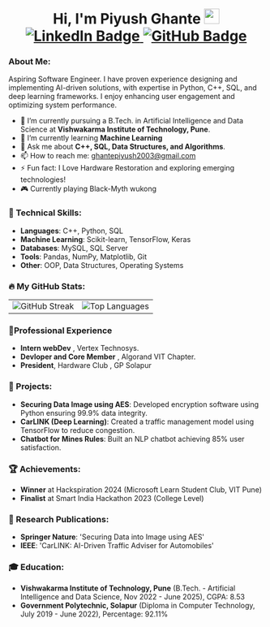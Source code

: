 <div id="header" align="center">
<!--   <img src="https://media.licdn.com/dms/image/v2/D4D03AQF_HxcY3QczmA/profile-displayphoto-shrink_800_800/profile-displayphoto-shrink_800_800/0/1714240719831?e=1733961600&v=beta&t=DxOgDV6_Yb5AkNhHLWEQnxk2EsgT16JmFKBrWM6VWmU" height="300" width="300"/> -->
</div>

<h1 align="center">
  Hi, I'm Piyush Ghante
  <img src="https://media.giphy.com/media/hvRJCLFzcasrR4ia7z/giphy.gif" width="30px"/>
  <div id="badges" align="center">
    <a href="https://www.linkedin.com/in/piyushghante/">
      <img src="https://img.shields.io/badge/LinkedIn-blue?style=for-the-badge&logo=linkedin&logoColor=white" alt="LinkedIn Badge"/>
    </a>
    <a href="https://github.com/piyushghante">
      <img src="https://img.shields.io/badge/GitHub-black?style=for-the-badge&logo=github&logoColor=white" alt="GitHub Badge"/>
    </a>
  </div>
  <img src="https://komarev.com/ghpvc/?username=piyushghante&style=flat-square&color=green" alt=""/>
</h1>

### About Me:
Aspiring Software Engineer. I have proven experience designing and implementing AI-driven solutions, with expertise in Python, C++, SQL, and deep learning frameworks. I enjoy enhancing user engagement and optimizing system performance.

- 🔭 I’m currently pursuing a B.Tech. in Artificial Intelligence and Data Science at **Vishwakarma Institute of Technology, Pune**.
- 🌱 I’m currently learning **Machine Learning** 
- 💬 Ask me about **C++, SQL, Data Structures, and Algorithms**.
- 📫 How to reach me: ghantepiyush2003@gmail.com
- ⚡ Fun fact: I Love Hardware Restoration and exploring emerging technologies!
- 🎮 Currently playing Black-Myth wukong

### 🚀 Technical Skills:
- **Languages**: C++, Python, SQL
- **Machine Learning**: Scikit-learn, TensorFlow, Keras
- **Databases**: MySQL, SQL Server
- **Tools**: Pandas, NumPy, Matplotlib, Git
- **Other**: OOP, Data Structures, Operating Systems

### 🔥 My GitHub Stats:

<div align="center">
  <table>
    <tr>
      <td>
        <img src="http://github-readme-streak-stats.herokuapp.com?user=piyushghante&theme=dark&background=000000" alt="GitHub Streak" />
      </td>
      <td>
        <img src="https://github-readme-stats.vercel.app/api/top-langs/?username=piyushghante&layout=compact&theme=vision-friendly-dark" alt="Top Languages" />
      </td>
    </tr>
  </table>
</div>

### 👷Professional Experience
- **Intern webDev** , Vertex Technosys.
- **Devloper and Core Member** , Algorand VIT Chapter.
- **President**, Hardware Club , GP Solapur 
### 💼 Projects:
- **Securing Data Image using AES**: Developed encryption software using Python ensuring 99.9% data integrity.
- **CarLINK (Deep Learning)**: Created a traffic management model using TensorFlow to reduce congestion.
- **Chatbot for Mines Rules**: Built an NLP chatbot achieving 85% user satisfaction.

### 🏆 Achievements:
- **Winner** at Hackspiration 2024 (Microsoft Learn Student Club, VIT Pune)
- **Finalist** at Smart India Hackathon 2023 (College Level)

### 📄 Research Publications:
- **Springer Nature**: 'Securing Data into Image using AES'
- **IEEE**: 'CarLINK: AI-Driven Traffic Adviser for Automobiles'

### 🎓 Education:
- **Vishwakarma Institute of Technology, Pune** (B.Tech. - Artificial Intelligence and Data Science, Nov 2022 - June 2025), CGPA: 8.53
- **Government Polytechnic, Solapur** (Diploma in Computer Technology, July 2019 - June 2022), Percentage: 92.11%

